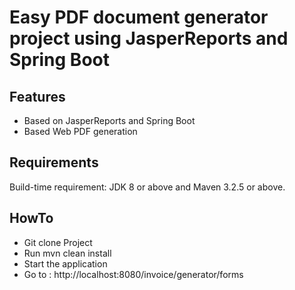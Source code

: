 # Easy PDF document generator project using JasperReports and Spring Boot

## Features

- Based on JasperReports and Spring Boot
- Based Web PDF generation

## Requirements

Build-time requirement: JDK 8 or above and Maven 3.2.5 or above.

## HowTo

- Git clone Project
- Run mvn clean install
- Start the application
- Go to : http://localhost:8080/invoice/generator/forms

